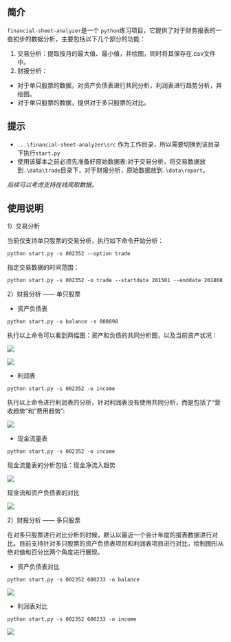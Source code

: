 ## 简介

`financial-sheet-analyzer`是一个 `python`练习项目，它提供了对于财务报表的一些初步的数据分析，主要包括以下几个部分的功能：

1. 交易分析：提取按月的最大值、最小值，并绘图，同时将其保存在.csv文件中。
2. 财报分析：
  - 对于单只股票的数据，对资产负债表进行共同分析，利润表进行趋势分析，并绘图。
  - 对于单只股票的数据，提供对于多只股票的对比。

## 提示

- `...\financial-sheet-analyzer\src` 作为工作目录，所以需要切换到该目录下执行`start.py`
- 使用该脚本之前必须先准备好原始数据表:对于交易分析，将交易数据放到`.\data\trade`目录下，对于财报分析，原始数据放到`.\data\report`。

*后续可以考虑支持在线爬取数据。*

## 使用说明

1）交易分析

当前仅支持单只股票的交易分析，执行如下命令开始分析：

```
python start.py -s 002352 --option trade
```

指定交易数据的时间范围：

```
python start.py -s 002352 -o trade --startdate 201501 --enddate 201808
```

2）财报分析 —— 单只股票

- 资产负债表

```
python start.py -o balance -s 000898
```

执行以上命令可以看到两幅图：资产和负债的共同分析图，以及当前资产状况：


![](./src/report/doc/balance_asset_liability.png)

![](./src/report/doc/current_asset.png)


- 利润表

```
python start.py -s 002352 -o income
```

执行以上命令进行利润表的分析，针对利润表没有使用共同分析，而是包括了“营收趋势”和“费用趋势”:


![](./src/report/doc/income_analysis.png)


- 现金流量表

```
python start.py -s 002352 -o income
```

现金流量表的分析包括：现金净流入趋势

![](./src/report/doc/cash_flow_analysis.png)

现金流和资产负债表的对比

![](./src/report/doc/cash_flow_analysis_balance_items.png)


2）财报分析 —— 多只股票


在对多只股票进行对比分析的时候，默认以最近一个会计年度的报表数据进行对比。目前支持针对多只股票的资产负债表项目和利润表项目进行对比，绘制图形从绝对值和百分比两个角度进行展现。

- 资产负债表对比

```
python start.py -s 002352 600233 -o balance
```

![](muti_stock_asset.png)

- 利润表对比

```
python start.py -s 002352 600233 -o income
```

![](muti_stock_income.png)
